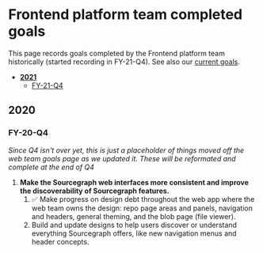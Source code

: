 # Frontend platform team completed goals

This page records goals completed by the Frontend platform team historically (started recording in FY-21-Q4). See also our [current goals](../../../../../strategy-goals/strategy/enablement/frontend-platform/index.md).

- [**2021**](#2020)
  - [FY-21-Q4](#FY-20-Q4)

## 2020

### FY-20-Q4

_Since Q4 isn't over yet, this is just a placeholder of things moved off the web team goals page as we updated it. These will be reformated and complete at the end of Q4_

1. **Make the Sourcegraph web interfaces more consistent and improve the discoverability of Sourcegraph features.**
   1. ✅ Make progress on design debt throughout the web app where the web team owns the design: repo page areas and panels, navigation and headers, general theming, and the blob page (file viewer).
   1. Build and update designs to help users discover or understand everything Sourcegraph offers, like new navigation menus and header concepts.
